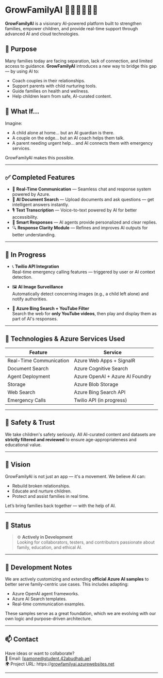 # GrowFamilyAI 🌱🤖👨‍👩‍👧‍👦

**GrowFamilyAI** is a visionary AI-powered platform built to strengthen families, empower children, and provide real-time support through advanced AI and cloud technologies.

## 🌟 Purpose

Many families today are facing separation, lack of connection, and limited access to guidance. **GrowFamilyAI** introduces a new way to bridge this gap — by using AI to:

- Coach couples in their relationships.
- Support parents with child nurturing tools.
- Guide families on health and wellness.
- Help children learn from safe, AI-curated content.

## 🧠 What If...

Imagine:
- A child alone at home... but an AI guardian is there.
- A couple on the edge... but an AI coach helps them talk.
- A parent needing urgent help... and AI connects them with emergency services.

GrowFamilyAI makes this possible.

---

## ✅ Completed Features

- 🔴 **Real-Time Communication** — Seamless chat and response system powered by Azure.
- 📄 **AI Document Search** — Upload documents and ask questions — get intelligent answers instantly.
- 🎙️ **Text Transcription** — Voice-to-text powered by AI for better accessibility.
- 💬 **Smart Responses** — AI agents provide personalized and clear replies.
- 🔍 **Response Clarity Module** — Refines and improves AI outputs for better understanding.

---

## 🔧 In Progress

- 📞 **Twilio API Integration**  
  Real-time emergency calling features — triggered by user or AI context detection.

- 🖼️ **AI Image Surveillance**  
  Automatically detect concerning images (e.g., a child left alone) and notify authorities.

- 🔎 **Azure Bing Search + YouTube Filter**  
  Search the web for **only YouTube videos**, then play and display them as part of AI's responses.

---

## 💠 Technologies & Azure Services Used

| Feature | Service |
|--------|--------|
| Real-Time Communication | Azure Web Apps + SignalR |
| Document Search | Azure Cognitive Search |
| Agent Deployment | Azure OpenAI + Azure AI Foundry |
| Storage | Azure Blob Storage |
| Web Search | Azure Bing Search API |
| Emergency Calls | Twilio API (in progress) |

---

## 🔐 Safety & Trust

We take children's safety seriously. All AI-curated content and datasets are **strictly filtered and reviewed** to ensure age-appropriateness and educational value.

---

## 🚀 Vision

GrowFamilyAI is not just an app — it's a movement. We believe AI can:

- Rebuild broken relationships.
- Educate and nurture children.
- Protect and assist families in real time.

Let’s bring families back together — with the help of AI.

---

## 📌 Status

> ⚙️ **Actively in Development**  
> Looking for collaborators, testers, and contributors passionate about family, education, and ethical AI.

---
## 🧪 Development Notes

We are actively customizing and extending **official Azure AI samples** to better serve family-centric use cases. This includes adapting:

- Azure OpenAI agent frameworks.
- Azure AI Search templates.
- Real-time communication examples.

These samples serve as a great foundation, which we are evolving with our own logic and purpose-driven architecture.

---

## 📫 Contact

Have ideas or want to collaborate?  
📧 Email: [pamone@student.42abudhab.ae]  
🌍 Project URL: https://[growfamilyai.azurewebsites.net](https://growfamilyai-fvgmcqftfqbffzav.uaenorth-01.azurewebsites.net/)

---

